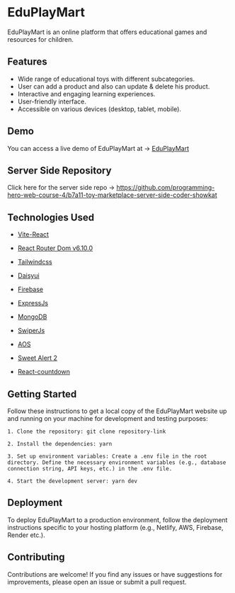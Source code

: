 # EduPlayMart

EduPlayMart is an online platform that offers educational games and resources for children.

## Features

- Wide range of educational toys with different subcategories.
- User can add a product and also can update & delete his product.
- Interactive and engaging learning experiences.
- User-friendly interface.
- Accessible on various devices (desktop, tablet, mobile).

## Demo

You can access a live demo of EduPlayMart at -> [EduPlayMart](https://eduplaymart-sam.web.app)

## Server Side Repository

Click here for the server side repo -> https://github.com/programming-hero-web-course-4/b7a11-toy-marketplace-server-side-coder-showkat

## Technologies Used

- [Vite-React](https://vitejs.dev)

- [React Router Dom v6.10.0](https://reactrouter.com/en/main)

- [Tailwindcss](https://tailwindcss.com/)

- [Daisyui](https://daisyui.com/)

- [Firebase](https://firebase.google.com/)

- [ExpressJs](https://expressjs.com/en/starter/installing.html)

- [MongoDB](https://www.mongodb.com/docs/manual/)

- [SwiperJs](https://swiperjs.com/)

- [AOS](https://michalsnik.github.io/aos/)

- [Sweet Alert 2](https://sweetalert2.github.io/)

- [React-countdown](https://www.npmjs.com/package/react-countdown)

## Getting Started

Follow these instructions to get a local copy of the EduPlayMart website up and running on your machine for development and testing purposes:

    1. Clone the repository: git clone repository-link

    2. Install the dependencies: yarn

    3. Set up environment variables: Create a .env file in the root directory. Define the necessary environment variables (e.g., database connection string, API keys, etc.) in the .env file.

    4. Start the development server: yarn dev

## Deployment

To deploy EduPlayMart to a production environment, follow the deployment instructions specific to your hosting platform (e.g., Netlify, AWS, Firebase, Render etc.).

## Contributing

Contributions are welcome! If you find any issues or have suggestions for improvements, please open an issue or submit a pull request.
